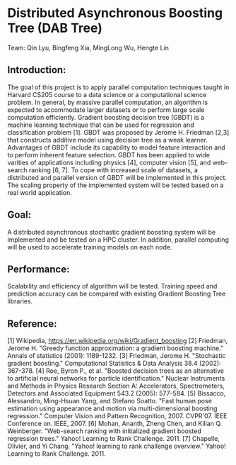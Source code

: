 # Distributed Asynchronous Boosting Tree (DAB Tree)
Team: Qin Lyu, Bingfeng Xia, MingLong Wu, Hengte Lin

## Introduction:
The goal of this project is to apply parallel computation techniques taught in Harvard CS205 course to a data science or a computational science problem. In general, by massive parallel computation, an algorithm is expected to accommodate larger datasets or to perform large scale computation efficiently.
    Gradient boosting decision tree (GBDT) is a machine learning technique that can be used for regression and classification problem [1]. GBDT was proposed by Jerome H. Friedman [2,3] that constructs additive model using decision tree as a weak learner. Advantages of GBDT include its capability to model feature interaction and to perform inherent feature selection.
GBDT has been applied to wide varities of applications including physics [4], computer vision [5], and web-search ranking [6, 7]. To cope with increased scale of datasets, a distributed and parallel version of GBDT will be implemented in this project. The scaling property of the implemented system will be tested based on a real world application.

## Goal:
A distributed asynchronous stochastic gradient boosting system will be implemented and be tested on a HPC cluster. In addition, parallel computing will be used to accelerate training models on each node.

## Performance:
Scalability and efficiency of algorithm will be tested. Training speed and prediction accuracy can be compared with existing Gradient Boosting Tree libraries.

## Reference:
[1] Wikipedia, https://en.wikipedia.org/wiki/Gradient_boosting
[2] Friedman, Jerome H. "Greedy function approximation: a gradient boosting machine." Annals of statistics (2001): 1189-1232.
[3] Friedman, Jerome H. "Stochastic gradient boosting." Computational Statistics & Data Analysis 38.4 (2002): 367-378.
[4] Roe, Byron P., et al. "Boosted decision trees as an alternative to artificial neural networks for particle identification." Nuclear Instruments and Methods in Physics Research Section A: Accelerators, Spectrometers, Detectors and Associated Equipment 543.2 (2005): 577-584.
[5] Bissacco, Alessandro, Ming-Hsuan Yang, and Stefano Soatto. "Fast human pose estimation using appearance and motion via multi-dimensional boosting regression." Computer Vision and Pattern Recognition, 2007. CVPR'07. IEEE Conference on. IEEE, 2007.
[6] Mohan, Ananth, Zheng Chen, and Kilian Q. Weinberger. "Web-search ranking with initialized gradient boosted regression trees." Yahoo! Learning to Rank Challenge. 2011.
[7] Chapelle, Olivier, and Yi Chang. "Yahoo! learning to rank challenge overview." Yahoo! Learning to Rank Challenge. 2011.
